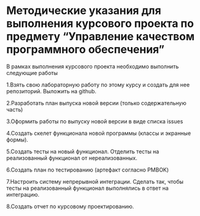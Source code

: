 # Методические указания для выполнения курсового проекта по предмету “Управление качеством программного обеспечения”

В рамках выполнения курсового проекта необходимо выполнить следующие работы

1.Взять свою лабораторную работу по этому курсу и создать для нее репозиторий. Выложить на github.

2.Разработать план выпуска новой версии (только содержательную часть)

3.Оформить работы по выпуску новой версии в виде списка issues

4.Создать скелет функционала новой программы (классы и экранные формы).

5.Создать тесты на новый функционал. Отделить тесты на реализованный функционал от нереализованных.

6.Создать план по тестированию (артефакт согласно PMBOK)

7.Настроить систему непрерывной интеграции. Сделать так, чтобы тесты на реализованный функционал выполнялись в ответ на интеграцию.

8.Создать отчет по курсовому проектированию.
